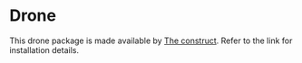 # Drone
This drone package is made available by [The construct](https://www.theconstructsim.com/how-to-launch-drone-simulation-locally/). Refer to the link for installation details.





